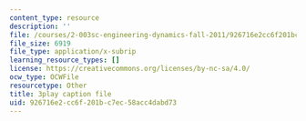 ```yaml
---
content_type: resource
description: ''
file: /courses/2-003sc-engineering-dynamics-fall-2011/926716e2cc6f201bc7ec58acc4dabd73_zlbbbA5Uuu8.srt
file_size: 6919
file_type: application/x-subrip
learning_resource_types: []
license: https://creativecommons.org/licenses/by-nc-sa/4.0/
ocw_type: OCWFile
resourcetype: Other
title: 3play caption file
uid: 926716e2-cc6f-201b-c7ec-58acc4dabd73
---
```

